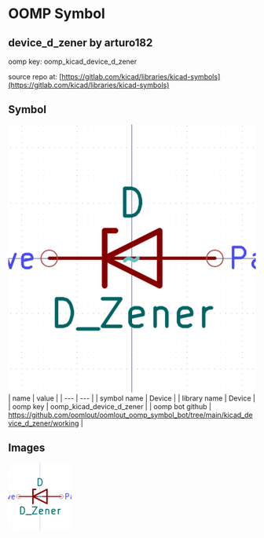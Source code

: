 # OOMP Symbol  
## device_d_zener  by arturo182  
  
oomp key: oomp_kicad_device_d_zener  
  
source repo at: [https://gitlab.com/kicad/libraries/kicad-symbols](https://gitlab.com/kicad/libraries/kicad-symbols)  
## Symbol  
  
[![working.png](working_600.png)](working.png)  
| name | value | 
| --- | --- | 
| symbol name | Device | 
| library name | Device | 
| oomp key | oomp_kicad_device_d_zener | 
| oomp bot github | https://github.com/oomlout/oomlout_oomp_symbol_bot/tree/main/kicad_device_d_zener/working | 
## Images  
  
[![working.png](working_140.png)](working.png)  
